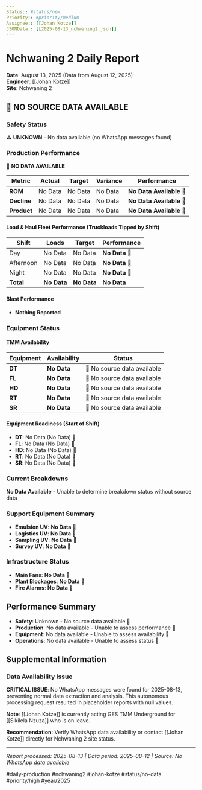 ```yaml
---
Status:: #status/new
Priority:: #priority/medium
Assignee:: [[Johan Kotze]]
JSONData:: [[2025-08-13_nchwaning2.json]]
---
```


# Nchwaning 2 Daily Report
**Date**: August 13, 2025 (Data from August 12, 2025)  
**Engineer**: [[Johan Kotze]]  
**Site**: Nchwaning 2  

## 🔴 NO SOURCE DATA AVAILABLE

### Safety Status
⚠️ **UNKNOWN** - No data available (no WhatsApp messages found)

### Production Performance
🔴 **NO DATA AVAILABLE**

| Metric | Actual | Target | Variance | Performance |
|--------|--------|--------|----------|-------------|
| **ROM** | No Data | No Data | No Data | **No Data Available** 🔴 |
| **Decline** | No Data | No Data | No Data | **No Data Available** 🔴 |
| **Product** | No Data | No Data | No Data | **No Data Available** 🔴 |

#### Load & Haul Fleet Performance (Truckloads Tipped by Shift)
| Shift | Loads | Target | Performance |
|-------|-------|--------|-------------|
| Day | No Data | No Data | **No Data** 🔴 |
| Afternoon | No Data | No Data | **No Data** 🔴 |
| Night | No Data | No Data | **No Data** 🔴 |
| **Total** | **No Data** | **No Data** | **No Data** |

#### Blast Performance
- **Nothing Reported**

### Equipment Status

#### TMM Availability
| Equipment | Availability | Status |
|-----------|-------------|---------|
| **DT** | **No Data** | 🔴 No source data available |
| **FL** | **No Data** | 🔴 No source data available |
| **HD** | **No Data** | 🔴 No source data available |
| **RT** | **No Data** | 🔴 No source data available |
| **SR** | **No Data** | 🔴 No source data available |

#### Equipment Readiness (Start of Shift)
- **DT**: No Data (No Data) 🔴
- **FL**: No Data (No Data) 🔴
- **HD**: No Data (No Data) 🔴
- **RT**: No Data (No Data) 🔴
- **SR**: No Data (No Data) 🔴

### Current Breakdowns
**No Data Available** - Unable to determine breakdown status without source data

### Support Equipment Summary
- **Emulsion UV**: **No Data** 🔴
- **Logistics UV**: **No Data** 🔴
- **Sampling UV**: **No Data** 🔴
- **Survey UV**: **No Data** 🔴

### Infrastructure Status
- **Main Fans**: **No Data** 🔴
- **Plant Blockages**: **No Data** 🔴
- **Fire Alarms**: **No Data** 🔴

## Performance Summary
- **Safety**: Unknown - No source data available 🔴
- **Production**: No data available - Unable to assess performance 🔴
- **Equipment**: No data available - Unable to assess availability 🔴
- **Operations**: No data available - Unable to assess status 🔴

## Supplemental Information

### Data Availability Issue
**CRITICAL ISSUE**: No WhatsApp messages were found for 2025-08-13, preventing normal data extraction and analysis. This autonomous processing request resulted in placeholder reports with null values.

**Note**: [[Johan Kotze]] is currently acting GES TMM Underground for [[Sikilela Nzuza]] who is on leave.

**Recommendation**: Verify WhatsApp data availability or contact [[Johan Kotze]] directly for Nchwaning 2 site status.

---
*Report processed: 2025-08-13 | Data period: 2025-08-12 | Source: No WhatsApp data available*

#daily-production #nchwaning2 #johan-kotze #status/no-data #priority/high #year/2025